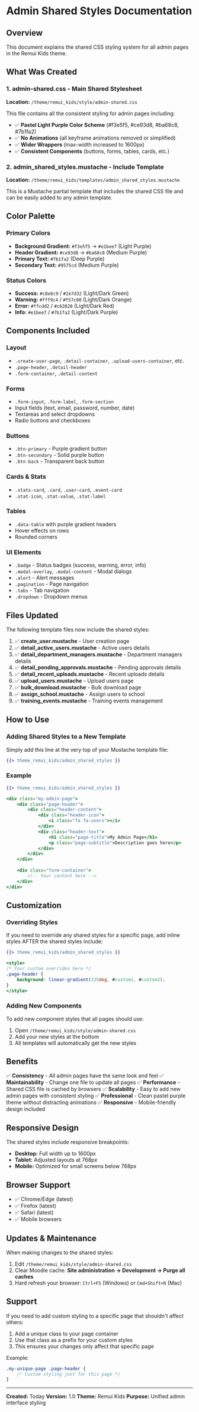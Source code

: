 # Admin Shared Styles Documentation

## Overview
This document explains the shared CSS styling system for all admin pages in the Remui Kids theme.

## What Was Created

### 1. **admin-shared.css** - Main Shared Stylesheet
**Location:** `/theme/remui_kids/style/admin-shared.css`

This file contains all the consistent styling for admin pages including:
- ✅ **Pastel Light Purple Color Scheme** (#f3e5f5, #ce93d8, #ba68c8, #7b1fa2)
- ✅ **No Animations** (all keyframe animations removed or simplified)
- ✅ **Wider Wrappers** (max-width increased to 1600px)
- ✅ **Consistent Components** (buttons, forms, tables, cards, etc.)

### 2. **admin_shared_styles.mustache** - Include Template
**Location:** `/theme/remui_kids/templates/admin_shared_styles.mustache`

This is a Mustache partial template that includes the shared CSS file and can be easily added to any admin template.

## Color Palette

### Primary Colors
- **Background Gradient:** `#f3e5f5` → `#e1bee7` (Light Purple)
- **Header Gradient:** `#ce93d8` → `#ba68c8` (Medium Purple)
- **Primary Text:** `#7b1fa2` (Deep Purple)
- **Secondary Text:** `#9575cd` (Medium Purple)

### Status Colors
- **Success:** `#c8e6c9` / `#2e7d32` (Light/Dark Green)
- **Warning:** `#fff9c4` / `#f57c00` (Light/Dark Orange)
- **Error:** `#ffcdd2` / `#c62828` (Light/Dark Red)
- **Info:** `#e1bee7` / `#7b1fa2` (Light/Dark Purple)

## Components Included

### Layout
- `.create-user-page`, `.detail-container`, `.upload-users-container`, etc.
- `.page-header`, `.detail-header`
- `.form-container`, `.detail-content`

### Forms
- `.form-input`, `.form-label`, `.form-section`
- Input fields (text, email, password, number, date)
- Textareas and select dropdowns
- Radio buttons and checkboxes

### Buttons
- `.btn-primary` - Purple gradient button
- `.btn-secondary` - Solid purple button
- `.btn-back` - Transparent back button

### Cards & Stats
- `.stats-card`, `.card`, `.user-card`, `.event-card`
- `.stat-icon`, `.stat-value`, `.stat-label`

### Tables
- `.data-table` with purple gradient headers
- Hover effects on rows
- Rounded corners

### UI Elements
- `.badge` - Status badges (success, warning, error, info)
- `.modal-overlay`, `.modal-content` - Modal dialogs
- `.alert` - Alert messages
- `.pagination` - Page navigation
- `.tabs` - Tab navigation
- `.dropdown` - Dropdown menus

## Files Updated

The following template files now include the shared styles:

1. ✅ **create_user.mustache** - User creation page
2. ✅ **detail_active_users.mustache** - Active users details
3. ✅ **detail_department_managers.mustache** - Department managers details
4. ✅ **detail_pending_approvals.mustache** - Pending approvals details
5. ✅ **detail_recent_uploads.mustache** - Recent uploads details
6. ✅ **upload_users.mustache** - Upload users page
7. ✅ **bulk_download.mustache** - Bulk download page
8. ✅ **assign_school.mustache** - Assign users to school
9. ✅ **training_events.mustache** - Training events management

## How to Use

### Adding Shared Styles to a New Template

Simply add this line at the very top of your Mustache template file:

```mustache
{{> theme_remui_kids/admin_shared_styles }}
```

### Example

```mustache
{{> theme_remui_kids/admin_shared_styles }}

<div class="my-admin-page">
    <div class="page-header">
        <div class="header-content">
            <div class="header-icon">
                <i class="fa fa-users"></i>
            </div>
            <div class="header-text">
                <h1 class="page-title">My Admin Page</h1>
                <p class="page-subtitle">Description goes here</p>
            </div>
        </div>
    </div>
    
    <div class="form-container">
        <!-- Your content here -->
    </div>
</div>
```

## Customization

### Overriding Styles

If you need to override any shared styles for a specific page, add inline styles AFTER the shared styles include:

```mustache
{{> theme_remui_kids/admin_shared_styles }}

<style>
/* Your custom overrides here */
.page-header {
    background: linear-gradient(135deg, #custom1, #custom2);
}
</style>
```

### Adding New Components

To add new component styles that all pages should use:

1. Open `/theme/remui_kids/style/admin-shared.css`
2. Add your new styles at the bottom
3. All templates will automatically get the new styles

## Benefits

✅ **Consistency** - All admin pages have the same look and feel
✅ **Maintainability** - Change one file to update all pages
✅ **Performance** - Shared CSS file is cached by browsers
✅ **Scalability** - Easy to add new admin pages with consistent styling
✅ **Professional** - Clean pastel purple theme without distracting animations
✅ **Responsive** - Mobile-friendly design included

## Responsive Design

The shared styles include responsive breakpoints:

- **Desktop:** Full width up to 1600px
- **Tablet:** Adjusted layouts at 768px
- **Mobile:** Optimized for small screens below 768px

## Browser Support

- ✅ Chrome/Edge (latest)
- ✅ Firefox (latest)
- ✅ Safari (latest)
- ✅ Mobile browsers

## Updates & Maintenance

When making changes to the shared styles:

1. Edit `/theme/remui_kids/style/admin-shared.css`
2. Clear Moodle cache: **Site administration → Development → Purge all caches**
3. Hard refresh your browser: `Ctrl+F5` (Windows) or `Cmd+Shift+R` (Mac)

## Support

If you need to add custom styling to a specific page that shouldn't affect others:

1. Add a unique class to your page container
2. Use that class as a prefix for your custom styles
3. This ensures your changes only affect that specific page

Example:
```css
.my-unique-page .page-header {
    /* Custom styling just for this page */
}
```

---

**Created:** Today
**Version:** 1.0
**Theme:** Remui Kids
**Purpose:** Unified admin interface styling

